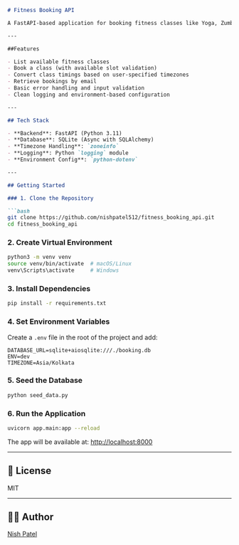 ````markdown
# Fitness Booking API

A FastAPI-based application for booking fitness classes like Yoga, Zumba, and HIIT with timezone support, input validation, and logging.

---

##Features

- List available fitness classes
- Book a class (with available slot validation)
- Convert class timings based on user-specified timezones
- Retrieve bookings by email
- Basic error handling and input validation
- Clean logging and environment-based configuration

---

## Tech Stack

- **Backend**: FastAPI (Python 3.11)
- **Database**: SQLite (Async with SQLAlchemy)
- **Timezone Handling**: `zoneinfo`
- **Logging**: Python `logging` module
- **Environment Config**: `python-dotenv`

---

## Getting Started

### 1. Clone the Repository

```bash
git clone https://github.com/nishpatel512/fitness_booking_api.git
cd fitness_booking_api
````

### 2. Create Virtual Environment

```bash
python3 -m venv venv
source venv/bin/activate  # macOS/Linux
venv\Scripts\activate     # Windows
```

### 3. Install Dependencies

```bash
pip install -r requirements.txt
```

### 4. Set Environment Variables

Create a `.env` file in the root of the project and add:

```env
DATABASE_URL=sqlite+aiosqlite:///./booking.db
ENV=dev
TIMEZONE=Asia/Kolkata
```

### 5. Seed the Database

```bash
python seed_data.py
```

### 6. Run the Application

```bash
uvicorn app.main:app --reload
```

The app will be available at: [http://localhost:8000](http://localhost:8000)

---

## 📄 License

MIT

---

## 👨‍💻 Author

[Nish Patel](https://github.com/nishpatel512)

````
